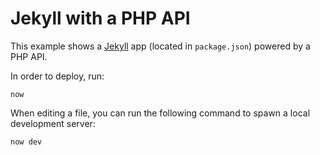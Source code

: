 # Jekyll with a PHP API

This example shows a [Jekyll](https://jekyllrb.com) app (located in `package.json`) powered by a PHP API.

In order to deploy, run:

```
now
```

When editing a file, you can run the following command to spawn a local development server:

```
now dev
```
